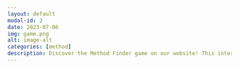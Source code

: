 ```yaml
---
layout: default
modal-id: 2
date: 2023-07-06
img: game.png
alt: image-alt
categories: [method]
description: Discover the Method Finder game on our website! This interactive game helps you find the ideal calculation method or simulation for your molecule. Answer a series of questions tailored to your needs, and let the game guide you to the perfect solution. It's a fun and informative way to explore different methods and make informed choices. Start playing now and unlock the best approach for your calculations or simulations.
---
```

